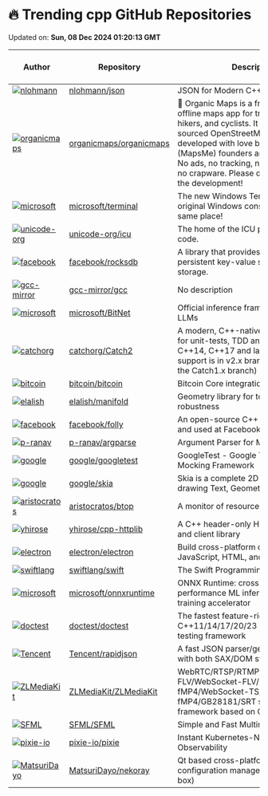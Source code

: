 # 🔥 Trending cpp GitHub Repositories

Updated on: **Sun, 08 Dec 2024 01:20:13 GMT**

| Author | Repository | Description | Language | ⭐ Total Stars | 🌟 Stars Today |
|--------|------------|-------------|----------|----------------|----------------|
| [![nlohmann](https://avatars.githubusercontent.com/u/159488?s=40&v=4)](https://github.com/nlohmann) | [nlohmann/json](https://github.com/nlohmann/json) | JSON for Modern C++ | C++ | 43536 | 17 |
| [![organicmaps](https://avatars.githubusercontent.com/u/170263?s=40&v=4)](https://github.com/organicmaps) | [organicmaps/organicmaps](https://github.com/organicmaps/organicmaps) | 🍃 Organic Maps is a free Android & iOS offline maps app for travelers, tourists, hikers, and cyclists. It uses crowd-sourced OpenStreetMap data and is developed with love by MapsWithMe (MapsMe) founders and our community. No ads, no tracking, no data collection, no crapware. Please donate to support the development! | C++ | 10116 | 32 |
| [![microsoft](https://avatars.githubusercontent.com/u/189190?s=40&v=4)](https://github.com/microsoft) | [microsoft/terminal](https://github.com/microsoft/terminal) | The new Windows Terminal and the original Windows console host, all in the same place! | C++ | 96005 | 16 |
| [![unicode-org](https://avatars.githubusercontent.com/u/14851107?s=40&v=4)](https://github.com/unicode-org) | [unicode-org/icu](https://github.com/unicode-org/icu) | The home of the ICU project source code. | C++ | 2855 | 1 |
| [![facebook](https://avatars.githubusercontent.com/u/5334567?s=40&v=4)](https://github.com/facebook) | [facebook/rocksdb](https://github.com/facebook/rocksdb) | A library that provides an embeddable, persistent key-value store for fast storage. | C++ | 28769 | 6 |
| [![gcc-mirror](https://avatars.githubusercontent.com/u/9370665?s=40&v=4)](https://github.com/gcc-mirror) | [gcc-mirror/gcc](https://github.com/gcc-mirror/gcc) | No description | C++ | 9424 | 3 |
| [![microsoft](https://avatars.githubusercontent.com/u/23658399?s=40&v=4)](https://github.com/microsoft) | [microsoft/BitNet](https://github.com/microsoft/BitNet) | Official inference framework for 1-bit LLMs | C++ | 12208 | 34 |
| [![catchorg](https://avatars.githubusercontent.com/u/9026413?s=40&v=4)](https://github.com/catchorg) | [catchorg/Catch2](https://github.com/catchorg/Catch2) | A modern, C++-native, test framework for unit-tests, TDD and BDD - using C++14, C++17 and later (C++11 support is in v2.x branch, and C++03 on the Catch1.x branch) | C++ | 18800 | 4 |
| [![bitcoin](https://avatars.githubusercontent.com/u/126646?s=40&v=4)](https://github.com/bitcoin) | [bitcoin/bitcoin](https://github.com/bitcoin/bitcoin) | Bitcoin Core integration/staging tree | C++ | 80189 | 82 |
| [![elalish](https://avatars.githubusercontent.com/u/1649964?s=40&v=4)](https://github.com/elalish) | [elalish/manifold](https://github.com/elalish/manifold) | Geometry library for topological robustness | C++ | 1008 | 5 |
| [![facebook](https://avatars.githubusercontent.com/u/169419?s=40&v=4)](https://github.com/facebook) | [facebook/folly](https://github.com/facebook/folly) | An open-source C++ library developed and used at Facebook. | C++ | 28528 | 7 |
| [![p-ranav](https://avatars.githubusercontent.com/u/8450091?s=40&v=4)](https://github.com/p-ranav) | [p-ranav/argparse](https://github.com/p-ranav/argparse) | Argument Parser for Modern C++ | C++ | 2738 | 2 |
| [![google](https://avatars.githubusercontent.com/u/12735026?s=40&v=4)](https://github.com/google) | [google/googletest](https://github.com/google/googletest) | GoogleTest - Google Testing and Mocking Framework | C++ | 34986 | 4 |
| [![google](https://avatars.githubusercontent.com/u/226611?s=40&v=4)](https://github.com/google) | [google/skia](https://github.com/google/skia) | Skia is a complete 2D graphic library for drawing Text, Geometries, and Images. | C++ | 9335 | 3 |
| [![aristocratos](https://avatars.githubusercontent.com/u/59659483?s=40&v=4)](https://github.com/aristocratos) | [aristocratos/btop](https://github.com/aristocratos/btop) | A monitor of resources | C++ | 21439 | 20 |
| [![yhirose](https://avatars.githubusercontent.com/u/357397?s=40&v=4)](https://github.com/yhirose) | [yhirose/cpp-httplib](https://github.com/yhirose/cpp-httplib) | A C++ header-only HTTP/HTTPS server and client library | C++ | 13252 | 12 |
| [![electron](https://avatars.githubusercontent.com/u/639601?s=40&v=4)](https://github.com/electron) | [electron/electron](https://github.com/electron/electron) | Build cross-platform desktop apps with JavaScript, HTML, and CSS | C++ | 114649 | 10 |
| [![swiftlang](https://avatars.githubusercontent.com/u/15467072?s=40&v=4)](https://github.com/swiftlang) | [swiftlang/swift](https://github.com/swiftlang/swift) | The Swift Programming Language | C++ | 67709 | 7 |
| [![microsoft](https://avatars.githubusercontent.com/u/856316?s=40&v=4)](https://github.com/microsoft) | [microsoft/onnxruntime](https://github.com/microsoft/onnxruntime) | ONNX Runtime: cross-platform, high performance ML inferencing and training accelerator | C++ | 14919 | 4 |
| [![doctest](https://avatars.githubusercontent.com/u/4648169?s=40&v=4)](https://github.com/doctest) | [doctest/doctest](https://github.com/doctest/doctest) | The fastest feature-rich C++11/14/17/20/23 single-header testing framework | C++ | 5998 | 7 |
| [![Tencent](https://avatars.githubusercontent.com/u/1195774?s=40&v=4)](https://github.com/Tencent) | [Tencent/rapidjson](https://github.com/Tencent/rapidjson) | A fast JSON parser/generator for C++ with both SAX/DOM style API | C++ | 14413 | 2 |
| [![ZLMediaKit](https://avatars.githubusercontent.com/u/11495632?s=40&v=4)](https://github.com/ZLMediaKit) | [ZLMediaKit/ZLMediaKit](https://github.com/ZLMediaKit/ZLMediaKit) | WebRTC/RTSP/RTMP/HTTP/HLS/HTTP-FLV/WebSocket-FLV/HTTP-TS/HTTP-fMP4/WebSocket-TS/WebSocket-fMP4/GB28181/SRT server and client framework based on C++11 | C++ | 14186 | 11 |
| [![SFML](https://avatars.githubusercontent.com/u/245489?s=40&v=4)](https://github.com/SFML) | [SFML/SFML](https://github.com/SFML/SFML) | Simple and Fast Multimedia Library | C++ | 10305 | 9 |
| [![pixie-io](https://avatars.githubusercontent.com/u/2660846?s=40&v=4)](https://github.com/pixie-io) | [pixie-io/pixie](https://github.com/pixie-io/pixie) | Instant Kubernetes-Native Application Observability | C++ | 5637 | 1 |
| [![MatsuriDayo](https://avatars.githubusercontent.com/u/48624112?s=40&v=4)](https://github.com/MatsuriDayo) | [MatsuriDayo/nekoray](https://github.com/MatsuriDayo/nekoray) | Qt based cross-platform GUI proxy configuration manager (backend: sing-box) | C++ | 13599 | 18 |
